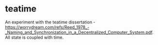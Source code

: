 # teatime
An experiment with the teatime dissertation - https://worrydream.com/refs/Reed_1978_-_Naming_and_Synchronization_in_a_Decentralized_Computer_System.pdf.  
All state is coupled with time.
